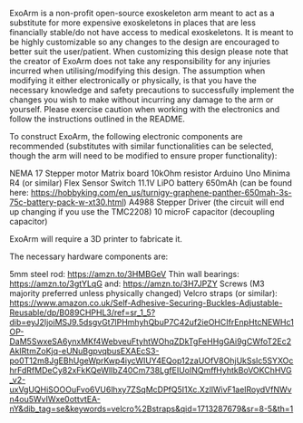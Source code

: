 ExoArm is a non-profit open-source exoskeleton arm meant to act as a substitute for more expensive exoskeletons in places that are less financially stable/do not have access to medical exoskeletons. 
It is meant to be highly customizable so any changes to the design are encouraged to better suit the user/patient. 
When customizing this design please note that the creator of ExoArm does not take any responsibility for any injuries incurred when utilising/modifying this design. The assumption when modifying it either electronically
or physically, is that you have the necessary knowledge and safety precautions to successfully implement the changes you wish to make without incurring any damage to the arm or yourself. Please exercise caution when working with the electronics and follow the instructions outlined in the README.

To construct ExoArm, the following electronic components are recommended (substitutes with similar functionalities can be selected, though the arm will need to be modified to ensure proper functionality): 

NEMA 17 Stepper motor
Matrix board
10kOhm resistor
Arduino Uno Minima R4 (or similar)
Flex Sensor
Switch
11.1V LiPO battery 650mAh (can be found here: https://hobbyking.com/en_us/turnigy-graphene-panther-650mah-3s-75c-battery-pack-w-xt30.html)
A4988 Stepper Driver (the circuit will end up changing if you use the TMC2208)
10 microF capacitor (decoupling capacitor)

ExoArm will require a 3D printer to fabricate it. 

The necessary hardware components are: 

5mm steel rod: https://amzn.to/3HMBGeV
Thin wall bearings: https://amzn.to/3gtYLqG and: https://amzn.to/3H7JPZY
Screws (M3 majority preferred unless physically changed) 
Velcro straps (or similar): https://www.amazon.co.uk/Self-Adhesive-Securing-Buckles-Adjustable-Reusable/dp/B089CHPHL3/ref=sr_1_5?dib=eyJ2IjoiMSJ9.5dsgvGt7lPHmhyhQbuP7C42uf2ieOHCIfrEnpHtcNEWHc1OP-DaM5SwxeSA6ynxMKf4WebveuFtyhtWOhqZDkTgFeHHgGAi9gCWfoT2Ec2AkIRtmZoKjq-eUNuBgpvqbusEXAEcS3-po0T12m8JgEBhUgeWprKwp4iycWIUY4EQop12zaUOfV8OhjUkSslc5SYXOchrFdRfMDeCy82xFkKQeWlIbZ40Cm738LgfEIUoINQmffHyhtkBoVOKChHVG_v2-uxVgUQHiSOOOuFvo6VU6lhxy7ZSqMcDPfQ5I1Xc.XzllWivF1aelRoydVfNWvn4ou5WvIWxe0ottvtEA-nY&dib_tag=se&keywords=velcro%2Bstraps&qid=1713287679&sr=8-5&th=1
